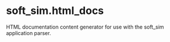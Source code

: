 # soft_sim.html_docs
HTML documentation content generator for use with the soft_sim application parser.
